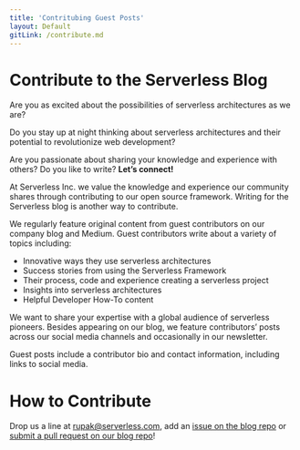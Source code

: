 ```yaml
---
title: 'Contritubing Guest Posts'
layout: Default
gitLink: /contribute.md
---
```


# Contribute to the Serverless Blog

Are you as excited about the possibilities of serverless architectures as we are?

Do you stay up at night thinking about serverless architectures and their potential to revolutionize web development?

Are you passionate about sharing your knowledge and experience with others? Do you like to write? **Let’s connect!**

At Serverless Inc. we value the knowledge and experience our community shares through contributing to our open source framework. Writing for the Serverless blog is another way to contribute.

We regularly feature original content from guest contributors on our company blog and Medium. Guest contributors write about a variety of topics including:

* Innovative ways they use serverless architectures
* Success stories from using the Serverless Framework
* Their process, code and experience creating a serverless project
* Insights into serverless architectures
* Helpful Developer How-To content

We want to share your expertise with a global audience of serverless pioneers. Besides appearing on our blog, we feature contributors’ posts across our social media channels and occasionally in our newsletter.

Guest posts include a contributor bio and contact information, including links to social media.

# How to Contribute

Drop us a line at rupak@serverless.com, add an [issue on the blog repo](http://github.com/serverless/blog) or [submit a pull request on our blog repo](http://github.com/serverless/blog)!



